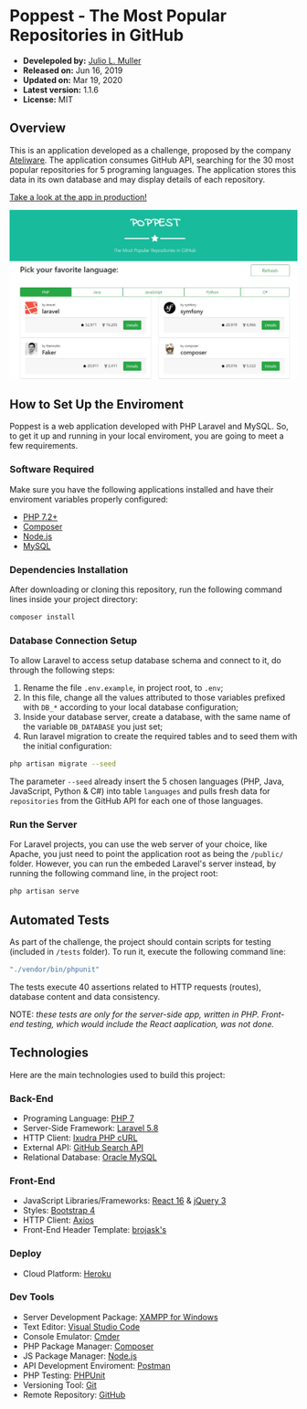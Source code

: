 
# Poppest - The Most Popular Repositories in GitHub

- **Develepoled by:** [Julio L. Muller](https://juliolmuller.github.io/)
- **Released on:** Jun 16, 2019
- **Updated on:** Mar 19, 2020
- **Latest version:** 1.1.6
- **License:** MIT

## Overview

This is an application developed as a challenge, proposed by the company [Ateliware](https://ateliware.com.br/). The application consumes GitHub API, searching for the 30 most popular repositories for 5 programing languages. The application stores this data in its own database and may display details of each repository.

[Take a look at the app in production!](https://poppest.herokuapp.com/)

![Poppest snapshot](./app-overview.jpg)

## How to Set Up the Enviroment

Poppest is a web application developed with PHP Laravel and MySQL. So, to get it up and running in your local enviroment, you are going to meet a few requirements.

### Software Required

Make sure you have the following applications installed and have their enviroment variables properly configured:

- [PHP 7.2+](https://php.net/)
- [Composer](https://getcomposer.org/)
- [Node.js](https://nodejs.org/)
- [MySQL](https://www.mysql.com/)

### Dependencies Installation

After downloading or cloning this repository, run the following command lines inside your project directory:

```bash
composer install
```

### Database Connection Setup

To allow Laravel to access setup database schema and connect to it, do through the following steps:

1. Rename the file `.env.example`, in project root, to `.env`;
2. In this file, change all the values attributed to those variables prefixed with `DB_*` according to your local database configuration;
3. Inside your database server, create a database, with the same name of the variable `DB_DATABASE` you just set;
4. Run laravel migration to create the required tables and to seed them with the initial configuration:

```bash
php artisan migrate --seed
```

The parameter `--seed` already insert the 5 chosen languages (PHP, Java, JavaScript, Python & C#) into table `languages` and pulls fresh data for `repositories` from the GitHub API for each one of those languages.

### Run the Server

For Laravel projects, you can use the web server of your choice, like Apache, you just need to point the application root as being the `/public/` folder. However, you can run the embeded Laravel's server instead, by running the following command line, in the project root:

```bash
php artisan serve
```

## Automated Tests

As part of the challenge, the project should contain scripts for testing (included in `/tests` folder). To run it, execute the following command line:

```bash
"./vendor/bin/phpunit"
```

The tests execute 40 assertions related to HTTP requests (routes), database content and data consistency.

NOTE: *these tests are only for the server-side app, written in PHP. Front-end testing, which would include the React aaplication, was not done.*

## Technologies

Here are the main technologies used to build this project:

### Back-End

- Programing Language: [PHP 7](https://php.net/)
- Server-Side Framework: [Laravel 5.8](https://laravel.com/)
- HTTP Client: [Ixudra PHP cURL](https://github.com/ixudra/curl)
- External API: [GitHub Search API](https://developer.github.com/v3/search/)
- Relational Database: [Oracle MySQL](https://www.mysql.com/)

### Front-End

- JavaScript Libraries/Frameworks: [React 16](https://reactjs.org) & [jQuery 3](https://jquery.com/)
- Styles: [Bootstrap 4](https://getbootstrap.com/)
- HTTP Client: [Axios](https://github.com/axios/axios)
- Front-End Header Template: [brojask's](https://bootsnipp.com/brojask)

### Deploy

- Cloud Platform: [Heroku](https://www.heroku.com/)

### Dev Tools

- Server Development Package: [XAMPP for Windows](https://www.apachefriends.org/pt_br/index.html)
- Text Editor: [Visual Studio Code](https://code.visualstudio.com/)
- Console Emulator: [Cmder](https://cmder.net/)
- PHP Package Manager: [Composer](https://getcomposer.org/)
- JS Package Manager: [Node.js](https://nodejs.org/en/)
- API Development Enviroment: [Postman](https://www.getpostman.com/)
- PHP Testing: [PHPUnit](https://phpunit.de/)
- Versioning Tool: [Git](https://git-scm.com/)
- Remote Repository: [GitHub](https://github.com/)
